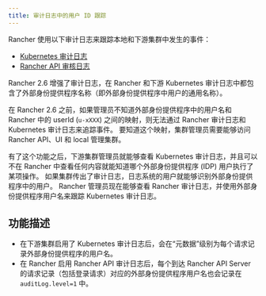 ```yaml
---
title: 审计日志中的用户 ID 跟踪
---
```


Rancher 使用以下审计日志来跟踪本地和下游集群中发生的事件：

* [Kubernetes 审计日志](https://rancher.com/docs/rke/latest/en/config-options/audit-log/)
* [Rancher API 审核日志](../../observability/logging/enable-api-audit-log.md)

Rancher 2.6 增强了审计日志，在 Rancher 和下游 Kubernetes 审计日志中都包含了外部身份提供程序名称（即外部身份提供程序中用户的通用名称）。

在 Rancher 2.6 之前，如果管理员不知道外部身份提供程序中的用户名和 Rancher 中的 userId (`u-xXXX`) 之间的映射，则无法通过 Rancher 审计日志和 Kubernetes 审计日志来追踪事件。
要知道这个映射，集群管理员需要能够访问 Rancher API、UI 和 local 管理集群。

有了这个功能之后，下游集群管理员就能够查看 Kubernetes 审计日志，并且可以不在 Rancher 中查看任何内容就能知道哪个外部身份提供程序 (IDP) 用户执行了某项操作。
如果集群传出了审计日志，日志系统的用户就能够识别外部身份提供程序中的用户。
Rancher 管理员现在能够查看 Rancher 审计日志，并使用外部身份提供程序用户名来跟踪 Kubernetes 审计日志。

## 功能描述

- 在下游集群启用了 Kubernetes 审计日志后，会在“元数据”级别为每个请求记录外部身份提供程序的用户名。
- 在 Rancher 启用 Rancher API 审计日志后，每个到达 Rancher API Server 的请求记录（包括登录请求）对应的外部身份提供程序用户名也会记录在 `auditLog.level=1` 中。
